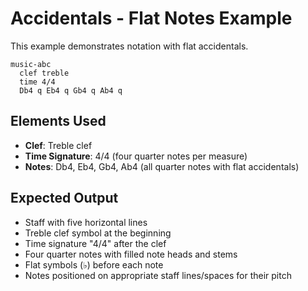 # Accidentals - Flat Notes Example

This example demonstrates notation with flat accidentals.

```mermaid
music-abc
  clef treble
  time 4/4
  Db4 q Eb4 q Gb4 q Ab4 q
```

## Elements Used
- **Clef**: Treble clef
- **Time Signature**: 4/4 (four quarter notes per measure)
- **Notes**: Db4, Eb4, Gb4, Ab4 (all quarter notes with flat accidentals)

## Expected Output
- Staff with five horizontal lines
- Treble clef symbol at the beginning
- Time signature "4/4" after the clef
- Four quarter notes with filled note heads and stems
- Flat symbols (♭) before each note
- Notes positioned on appropriate staff lines/spaces for their pitch